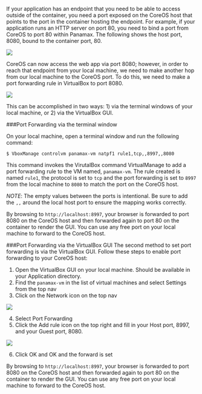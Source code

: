 If your application has an endpoint that you need to be able to access outside of the container, you need a port exposed on the CoreOS host that points to the port in the container hosting the endpoint. For example, if your application runs an HTTP server on port 80, you need to bind a port from CoreOS to port 80 within Panamax. The following shows the host port, 8080, bound to the container port, 80.

![](http://panamax.ca.tier3.io/panamax_ui_wiki_screens/port_binding.png)

CoreOS can now access the web app via port 8080; however, in order to reach that endpoint from your local machine, we need to make another hop from our local machine to the CoreOS port. To do this, we need to make a port forwarding rule in VirtualBox to port 8080.

![](http://panamax.ca.tier3.io/panamax_ui_wiki_screens/port_forwarding_visual.png)

This can be accomplished in two ways: 1) via the terminal windows of your local machine, or 2) via the VirtualBox GUI.

###Port Forwarding via the terminal window

On your local machine, open a terminal window and run the following command:

`$ VboxManage controlvm panamax-vm natpf1 rule1,tcp,,8997,,8080`

This command invokes the VirutalBox command VirtualManage to add a port forwarding rule to the VM named, `panamax-vm`. The rule created is named `rule1`, the protocol is set to `tcp` and the port forwarding is set to `8997` from the local machine to `8080` to match the port on the CoreOS host.

*NOTE*: The empty values between the ports is intentional. Be sure to add the `,,` around the local host port to ensure the mapping works correctly.

By browsing to `http://localhost:8997`, your browser is forwarded to port 8080 on the CoreOS host and then forwarded again to port 80 on the container to render the GUI. You can use any free port on your local machine to forward to the CoreOS host. 

###Port Forwarding via the VirtualBox GUI
The second method to set port forwarding is via the VirtualBox GUI. Follow these steps to enable port forwarding to your CoreOS host:

1. Open the VirtualBox GUI on your local machine. Should be available in your Application directory.
2. Find the `panamax-vm` in the list of virtual machines and select Settings from the top nav
3. Click on the Network icon on the top nav

  ![](http://panamax.ca.tier3.io/panamax_ui_wiki_screens/virtualbox_network.png)

4. Select Port Forwarding 
5. Click the Add rule icon on the top right and fill in your Host port, 8997, and your Guest port, 8080.

  ![](http://panamax.ca.tier3.io/panamax_ui_wiki_screens/virtualbox_portforward.png)

6. Click OK and OK and the forward is set

By browsing to `http://localhost:8997`, your browser is forwarded to port 8080 on the CoreOS host and then forwarded again to port 80 on the container to render the GUI. You can use any free port on your local machine to forward to the CoreOS host.

